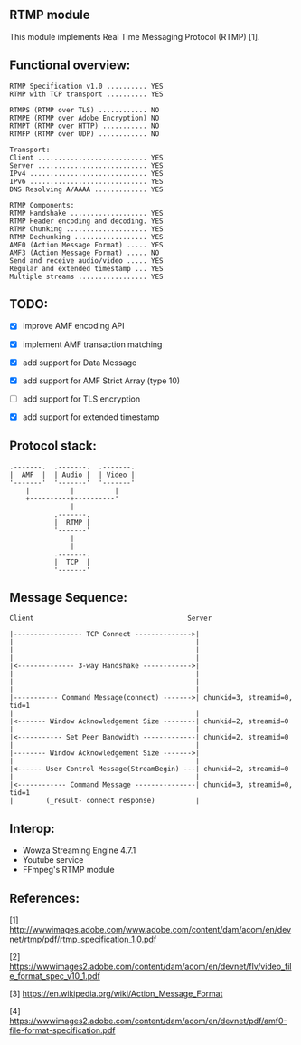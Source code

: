 RTMP module
-----------

This module implements Real Time Messaging Protocol (RTMP) [1].




Functional overview:
-------------------

```
RTMP Specification v1.0 .......... YES
RTMP with TCP transport .......... YES

RTMPS (RTMP over TLS) ............ NO
RTMPE (RTMP over Adobe Encryption) NO
RTMPT (RTMP over HTTP) ........... NO
RTMFP (RTMP over UDP) ............ NO

Transport:
Client ........................... YES
Server ........................... YES
IPv4 ............................. YES
IPv6 ............................. YES
DNS Resolving A/AAAA ............. YES

RTMP Components:
RTMP Handshake ................... YES
RTMP Header encoding and decoding. YES
RTMP Chunking .................... YES
RTMP Dechunking .................. YES
AMF0 (Action Message Format) ..... YES
AMF3 (Action Message Format) ..... NO
Send and receive audio/video ..... YES
Regular and extended timestamp ... YES
Multiple streams ................. YES
```




TODO:
----

- [x] improve AMF encoding API
- [x] implement AMF transaction matching
- [x] add support for Data Message
- [x] add support for AMF Strict Array (type 10)
- [ ] add support for TLS encryption
- [x] add support for extended timestamp




Protocol stack:
--------------

    .-------.  .-------.  .-------.
    |  AMF  |  | Audio |  | Video |
    '-------'  '-------'  '-------'
        |          |          |
        +----------+----------'
                   |
               .-------.
               |  RTMP |
               '-------'
                   |
                   |
               .-------.
               |  TCP  |
               '-------'




Message Sequence:
----------------


```
Client                                      Server

|----------------- TCP Connect -------------->|
|                                             |
|                                             |
|                                             |
|<-------------- 3-way Handshake ------------>|
|                                             |
|                                             |
|                                             |
|----------- Command Message(connect) ------->| chunkid=3, streamid=0, tid=1
|                                             |
|<------- Window Acknowledgement Size --------| chunkid=2, streamid=0
|                                             |
|<----------- Set Peer Bandwidth -------------| chunkid=2, streamid=0
|                                             |
|-------- Window Acknowledgement Size ------->|
|                                             |
|<------ User Control Message(StreamBegin) ---| chunkid=2, streamid=0
|                                             |
|<------------ Command Message ---------------| chunkid=3, streamid=0, tid=1
|        (_result- connect response)          |
```


Interop:
-------

- Wowza Streaming Engine 4.7.1
- Youtube service
- FFmpeg's RTMP module




References:
----------

[1] http://wwwimages.adobe.com/www.adobe.com/content/dam/acom/en/devnet/rtmp/pdf/rtmp_specification_1.0.pdf

[2] https://wwwimages2.adobe.com/content/dam/acom/en/devnet/flv/video_file_format_spec_v10_1.pdf

[3] https://en.wikipedia.org/wiki/Action_Message_Format

[4] https://wwwimages2.adobe.com/content/dam/acom/en/devnet/pdf/amf0-file-format-specification.pdf
